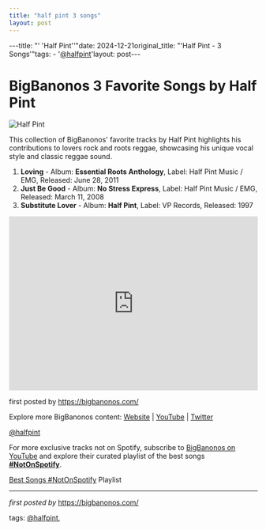 ```yaml
---
title: "half pint 3 songs"
layout: post
---
```

---title: "' 'Half Pint''"date: 2024-12-21original_title: "'Half Pint - 3 Songs'"tags:  - '[@halfpint](/tags/halfpint/)'layout: post---<h1>BigBanonos 3 Favorite Songs by Half Pint</h1><img alt="Half Pint" src="https://upload.wikimedia.org/wikipedia/commons/thumb/0/00/Half_Pint_Landlord.jpg/800px-Half_Pint_Landlord.jpg" /> <p>This collection of BigBanonos' favorite tracks by Half Pint highlights his contributions to lovers rock and roots reggae, showcasing his unique vocal style and classic reggae sound.</p> <ol> <li><strong>Loving</strong> - Album: <strong>Essential Roots Anthology</strong>, Label: Half Pint Music / EMG, Released: June 28, 2011</li> <li><strong>Just Be Good</strong> - Album: <strong>No Stress Express</strong>, Label: Half Pint Music / EMG, Released: March 11, 2008</li> <li><strong>Substitute Lover</strong> - Album: <strong>Half Pint</strong>, Label: VP Records, Released: 1997</li></ol> <div> <iframe allow="autoplay; clipboard-write; encrypted-media; fullscreen; picture-in-picture" allowfullscreen="" frameborder="0" height="352" loading="lazy" src="https://open.spotify.com/embed/playlist/5BKKDm70pkxSS2TfN2Upml?utm_source=generator" width="100%"></iframe></div> <p>first posted by https://bigbanonos.com/</p> <div> <p>Explore more BigBanonos content: <a href="https://bigbanonos.com/">Website</a> | <a href="https://www.youtube.com/[@BigBanonos](/tags/BigBanonos/)">YouTube</a> | <a href="https://x.com/bigbanonos">Twitter</a></p></div> <!--Tags--><p>[@halfpint](/tags/halfpint/)</p><!--Subscribe and Playlist Links--><div>    <p>For more exclusive tracks not on Spotify, subscribe to <a href="https://www.youtube.com/[@BigBanonos](/tags/BigBanonos/)" target="_blank">BigBanonos on YouTube</a> and explore their curated playlist of the best songs <strong>[#NotOnSpotify](/tags/NotOnSpotify/)</strong>.</p>    <p><a href="https://www.youtube.com/playlist?list=PLtuNtuTatqI0kFahUCbtbfenC_ET5O_tr" target="_blank">Best Songs [#NotOnSpotify](/tags/NotOnSpotify/) Playlist<br /></a></p></div><hr /><p><em>first posted by</em> <a href="https://bigbanonos.com/" rel="noopener" target="_new">https://bigbanonos.com/</a></p><p>tags: [@halfpint](/tags/halfpint/),</p>